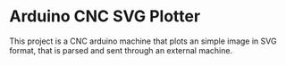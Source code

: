 # Arduino CNC SVG Plotter

This project is a CNC arduino machine that plots an simple image in SVG format, that is parsed and sent through an external machine.
